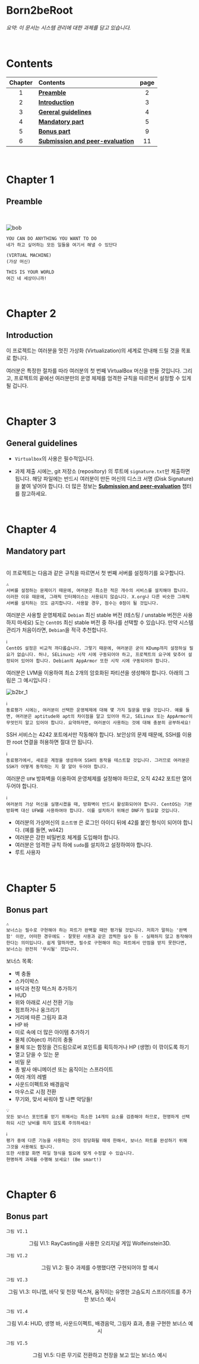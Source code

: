 # **Born2beRoot**

_요약: 이 문서는 시스템 관리에 대한 과제를 담고 있습니다._

<br>

# **Contents**

| Chapter | Contents                                         | page |
| :-----: | :----------------------------------------------- | :--: |
|    1    | [**Preamble**](#Chapter-1)                       |  2   |
|    2    | [**Introduction**](#Chapter-2)                   |  3   |
|    3    | [**Gereral guidelines**](#Chapter-3)             |  4   |
|    4    | [**Mandatory part**](#Chapter-4)                 |  5   |
|    5    | [**Bonus part**](#Chapter-5)                     |  9   |
|    6    | [**Submission and peer-evaluation**](#Chapter-6) |  11  |

<br>

# **Chapter 1**

## Preamble

<br>

![bob](b2br_bob.png)

```
YOU CAN DO ANYTHING YOU WANT TO DO
네가 하고 싶어하는 모든 일들을 여기서 해낼 수 있단다

(VIRTUAL MACHINE)
(가상 머신)

THIS IS YOUR WORLD
여긴 네 세상이니까!
```

<br>

# **Chapter 2**

## Introduction

이 프로젝트는 여러분을 멋진 가상화 (Virtualization)의 세계로 안내해 드릴 것을 목표로 합니다.

여러분은 특정한 절차를 따라 여러분의 첫 번째 VirtualBox 머신을 만들 것입니다. 그리고, 프로젝트의 끝에선 여러분만의 운영 체제를 엄격한 규칙을 따르면서 설정할 수 있게 될 겁니다.

<br>

# **Chapter 3**

## General guidelines

- `Virtualbox`의 사용은 필수적입니다.

- 과제 제출 시에는, git 저장소 (repository) 의 루트에 `signature.txt`만 제출하면 됩니다. 해당 파일에는 반드시 여러분이 만든 머신의 디스크 서명 (Disk Signature) 을 붙여 넣어야 합니다. 더 많은 정보는 [**Submission and peer-evaluation**](#Chapter-6) 챕터를 참고하세요.

<br>

# **Chapter 4**

## Mandatory part

<br>
이 프로젝트는 다음과 같은 규칙을 따르면서 첫 번째 서버를 설정하기를 요구합니다.

```
⚠️
서버를 설정하는 문제이기 때문에, 여러분은 최소한 적은 개수의 서비스를 설치해야 합니다. 이러한 이유 때문에, 그래픽 인터페이스는 사용되지 않습니다. X.org나 다른 비슷한 그래픽 서버를 설치하는 것도 금지합니다. 사용할 경우, 점수는 0점이 될 것입니다.
```

여러분은 사용할 운영체제로 `Debian` 최신 stable 버전 (테스팅 / unstable 버전은 사용하지 마세요) 도는 `CentOS` 최신 stable 버전 중 하나를 선택할 수 있습니다. 만약 시스템 관리가 처음이라면, `Debian`을 적극 추천합니다.

```
ℹ️
CentOS 설정은 비교적 까다롭습니다. 그렇기 때문에, 여러분은 굳이 KDump까지 설정하실 필요가 없습니다. 허나, SELinux는 시작 시에 구동되어야 하고, 프로젝트의 요구에 맞추어 설정되어 있어야 합니다. Debian의 AppArmor 또한 시작 시에 구동되어야 합니다.
```

여러분은 LVM을 이용하여 최소 2개의 암호화된 파티션을 생성해야 합니다. 아래의 그림은 그 예시입니다 :

![b2br_1](b2br_1.png)

```
ℹ️
동료평가 시에는, 여러분이 선택한 운영체제에 대해 몇 가지 질문을 받을 것입니다. 예를 들면, 여러분은 aptitude와 apt의 차이점을 알고 있어야 하고, SELinux 또는 AppArmor이 무엇인지 알고 있어야 합니다. 요약하자면, 여러분이 사용하는 것에 대해 충분히 공부하세요!
```

SSH 서비스는 4242 포트에서만 작동해야 합니다. 보안상의 문제 때문에, SSH를 이용한 root 연결을 허용하면 절대 안 됩니다.

```
ℹ️
동료평가에서, 새로운 계정을 생성하여 SSH의 동작을 테스트할 것입니다. 그러므로 여러분은 SSH가 어떻게 동작하는 지 잘 알아 두어야 합니다.
```

여러분은 `UFW` 방화벽을 이용하여 운영체제를 설정해야 하므로, 오직 4242 포트만 열어 두어야 합니다.

```
ℹ️
여러분의 가상 머신을 실행시켰을 때, 방화벽이 반드시 활성화되어야 합니다. CentOS는 기본 방화벽 대신 UFW를 사용하여야 합니다. 이를 설치하기 위해선 DNF가 필요할 것입니다.
```

- 여러분의 가상머신의 `호스트명` 은 로그인 아이디 뒤에 42를 붙인 형식이 되어야 합니다. (예를 들면, wil42)
- 여러분은 강한 비밀번호 체계를 도입해야 합니다.
- 여러분은 엄격한 규칙 하에 `sudo`를 설치하고 설정하여야 합니다.
- 루트 사용자

<br>

# **Chapter 5**

## Bonus part

```
⚠️
보너스는 필수로 구현해야 하는 파트가 완벽할 때만 평가될 것입니다. 저희가 말하는 '완벽함' 이란, 어떠한 경우에도 - 잘못된 사용과 같은 끔찍한 실수 등 - 실패하지 않고 동작해야 한다는 의미입니다. 쉽게 말하자면, 필수로 구현해야 하는 파트에서 만점을 받지 못한다면, 보너스는 완전히 '무시될' 것입니다.
```

보너스 목록:

- 벽 충돌
- 스카이박스
- 바닥과 천장 텍스처 추가하기
- HUD
- 위와 아래로 시선 전환 기능
- 점프하거나 웅크리기
- 거리에 따른 그림자 효과
- HP 바
- 미로 속에 더 많은 아이템 추가하기
- 물체 (Object) 끼리의 충돌
- 물체 또는 함정을 건드림으로써 포인트를 획득하거나 HP (생명) 이 깎이도록 하기
- 열고 닫을 수 있는 문
- 비밀 문
- 총 발사 애니메이션 또는 움직이는 스프라이트
- 여러 개의 레벨
- 사운드이펙트와 배경음악
- 마우스로 시점 전환
- 무기와, 맞서 싸워야 할 나쁜 악당들!

```
💡
모든 보너스 포인트를 얻기 위해서는 최소한 14개의 요소를 검증해야 하므로, 현명하게 선택하되 시간 낭비를 하지 않도록 주의하세요!
```

```
ℹ️
평가 중에 다른 기능을 사용하는 것이 정당화될 때에 한해서, 보너스 파트를 완성하기 위해 그것을 사용해도 됩니다.
또한 사용할 화면 파일 형식을 필요에 맞게 수정할 수 있습니다.
현명하게 과제를 수행해 보세요! (Be smart!)
```

<br>

# **Chapter 6**

## Bonus part

```
그림 VI.1
```

<center>그림 VI.1: RayCasting을 사용한 오리지널 게임 Wolfeinstein3D.</center>

```
그림 VI.2
```

<center>그림 VI.2: 필수 과제를 수행했다면 구현되어야 할 예시 </center>

```
그림 VI.3
```

<center>그림 VI.3: 미니맵, 바닥 및 천장 텍스쳐, 움직이는 유명한 고슴도치 스프라이트를 추가한 보너스 예시 </center>

```
그림 VI.4
```

<center>그림 VI.4: HUD, 생명 바, 사운드이펙트, 배경음악, 그림자 효과, 총을 구현한 보너스 예시 </center>

```
그림 VI.5
```

<center>그림 VI.5: 다른 무기로 전환하고 천장을 보고 있는 보너스 예시</center>
